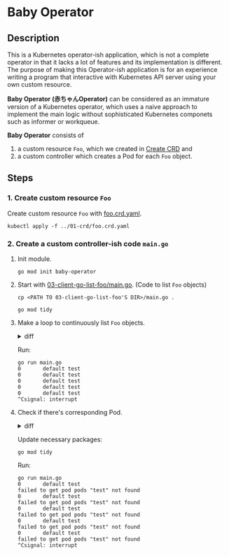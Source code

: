# Baby Operator

## Description

This is a Kubernetes operator-ish application, which is not a complete operator in that it lacks a lot of features and its implementation is different. The purpose of making this Operator-ish application is for an experience writing a program that interactive with Kubernetes API server using your own custom resource.

**Baby Operator (赤ちゃんOperator)** can be considered as an immature version of a Kubernetes operator, which uses a naive approach to implement the main logic without sophisticated Kubernetes componets such as informer or workqueue.

**Baby Operator** consists of
1. a custom resource `Foo`, which we created in [Create CRD](../01-crd/) and
1. a custom controller which creates a Pod for each `Foo` object.

## Steps

### 1. Create custom resource `Foo`

Create custom resource `Foo` with [foo.crd.yaml](../01-crd/foo.crd.yaml).
```
kubectl apply -f ../01-crd/foo.crd.yaml
```
### 2. Create a custom controller-ish code `main.go`

1. Init module.
    ```
    go mod init baby-operator
    ```
1. Start with [03-client-go-list-foo/main.go](../03-client-go-list-foo/main.go). (Code to list `Foo` objects)
    ```
    cp <PATH TO 03-client-go-list-foo'S DIR>/main.go .
    ```

    ```
    go mod tidy
    ```

1. Make a loop to continuously list `Foo` objects.

    <details><summary>diff</summary>

    ```diff
    +++ b/06-operator-development-method/04-baby-operator/main.go
    @@ -6,6 +6,7 @@ import (
            "flag"
            "fmt"
            "path/filepath"
    +       "time"

            metav1 "k8s.io/apimachinery/pkg/apis/meta/v1"
            "k8s.io/apimachinery/pkg/runtime/schema"
    @@ -83,12 +84,14 @@ func main() {
            // https://pkg.go.dev/k8s.io/client-go/    kubernetes#NewForConfig
            clientset, _ := dynamic.NewForConfig(config)

    -       // Get list of Foo objects from all namespaces
    -       foos, _ := listFoos(clientset, "")
    +       for {
    +               // Get list of Foo objects from all namespaces
    +               foos, _ := listFoos(clientset, "")

    -       // Print Foo objects
    -       fmt.Println("INDEX\tNAMESPACE\tNAME")
    -       for i, foo := range foos.Items {
    -               fmt.Printf("%d\t%s\t%s\n", i, foo.GetNamespace    (), foo.GetName())
    +               // Print Foo objects
    +               for i, foo := range foos.Items {
    +                       fmt.Printf("%d\t%s\t%s\n", i, foo.    GetNamespace(), foo.GetName())
    +               }
    +               time.Sleep(1 * time.Second)
            }
     }
    ```

    </details>

    Run:
    ```
    go run main.go
    0       default test
    0       default test
    0       default test
    0       default test
    0       default test
    ^Csignal: interrupt
    ```

1. Check if there's corresponding Pod.

    <details><summary>diff</summary>

    ```diff
    +++ b/06-operator-development-method/04-baby-operator/main.go
    @@ -11,6 +11,7 @@ import (
            metav1 "k8s.io/apimachinery/pkg/apis/meta/v1"
            "k8s.io/apimachinery/pkg/runtime/schema"
            "k8s.io/client-go/dynamic"
    +       "k8s.io/client-go/kubernetes"
            "k8s.io/client-go/tools/clientcmd"
            "k8s.io/client-go/util/homedir"
     )
    @@ -84,6 +85,8 @@ func main() {
            // https://pkg.go.dev/k8s.io/client-go/dynamic#NewForConfig
            client, _ := dynamic.NewForConfig(config)

    +       clientset, _ := kubernetes.NewForConfig(config)
    +
            for {
                    // Get list of Foo objects from all namespaces
                    foos, _ := listFoos(client, "")
    @@ -92,7 +95,12 @@ func main() {
                    for i, foo := range foos.Items {
                            fmt.Printf("%d\t%s\t%s\n", i, foo.GetNamespace(), foo.GetName())
                            // Check if there's corresponding Pod.
    -
    +                       pod, err := clientset.CoreV1().Pods(foo.GetNamespace()).Get(context.Background(), foo.GetName(), metav1.GetOptions{})
    +                       if err != nil {
    +                               fmt.Printf("failed to get pod %v\n", err)
    +                       } else {
    +                               fmt.Printf("successfully got pod %s\n", pod.GetName())
    +                       }
                    }
                    time.Sleep(1 * time.Second)
            }
    ```


    </details>

    Update necessary packages:
    ```
    go mod tidy
    ```

    Run:
    ```
    go run main.go
    0       default test
    failed to get pod pods "test" not found
    0       default test
    failed to get pod pods "test" not found
    0       default test
    failed to get pod pods "test" not found
    0       default test
    failed to get pod pods "test" not found
    0       default test
    failed to get pod pods "test" not found
    ^Csignal: interrupt
    ```
